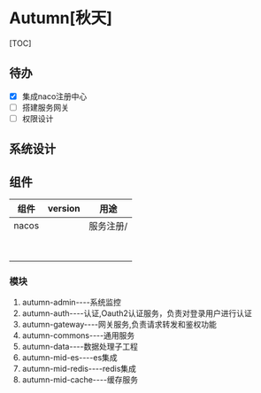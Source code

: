 # Autumn[秋天]

[TOC]

## 待办

- [x] 集成naco注册中心
- [ ] 搭建服务网关
- [ ] 权限设计

## 系统设计

## 组件

| 组件  | version | 用途      |
| ----- | ------- | --------- |
| nacos |         | 服务注册/ |
|       |         |           |
|       |         |           |
|       |         |           |
|       |         |           |
|       |         |           |
|       |         |           |
|       |         |           |
|       |         |           |



### 模块

1. autumn-admin----系统监控
2. autumn-auth----认证,Oauth2认证服务，负责对登录用户进行认证
3. autumn-gateway----网关服务,负责请求转发和鉴权功能
4. autumn-commons----通用服务
5. autumn-data----数据处理子工程
6. autumn-mid-es----es集成
7. autumn-mid-redis----redis集成
8. autumn-mid-cache----缓存服务

